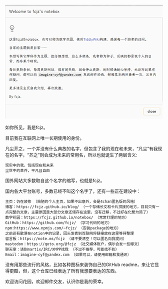 ![welcome](https://github.com/fcjz/fcjz/blob/main/welcome.png?raw=true)

如你所见，我是fcjz。

目前我在互联网上唯一长期使用的身份。

凡尘芥之，一个并没有什么典故的名字，但包含了我的现在和未来，“凡尘”有我现在的名字，“芥之”则会成为未来的常用名，所以也就诞生了两层含义:

    现实中的我，包括现在和未来
    尘世中的草芥，平凡且自由

国外网站大多数取自这个名字的缩写，也就是fcjz。

国内各大平台账号，多数已经不叫这个名字了，还有一些正在建设中：

    主页：仍在装修 （简陋的个人主页，如果不出意外，会是4chan匿名版的风格）
    博客：https://fcjz.github.io/blog/ （一个存储长文和卡片拼接的地方，目前只有一点完整的文章，主要原因是大部分文章还储存在这里，没有迁移，不过好在化繁为简了）
    数字花园：https://fcjz.github.io/notebox/ （常常打理的地方）
    GitHub：https://github.com/fcjz/ （学习代码的地方）
    npm:https://www.npmjs.com/~fcjz/ （安装package的地方）
    之前还有散落在notion中的记录，回头发表到互联网将链接放在这里等待整理
    留言板：https://note.ms/fcjz （请不要清空！可以匿名向我提问）
    mastodon：https://qoto.org/@fcjz （社交媒体账户，偶尔会发一些嘟文）
    聊天室：请到martix/IRC/XMPP找我 （不过不推荐，可能找不到）
    Email：imagine-cyf@yandex.com （如果可以，请使用邮箱和我通讯）

没有用那些流行的风格，比如各种图标来装饰自己的GitHub readme，来让它显得更酷，但，这个仓库已经表达了所有我想要表达的东西。

欢迎访问花园，欢迎邮件交友，认识你是我的荣幸。
